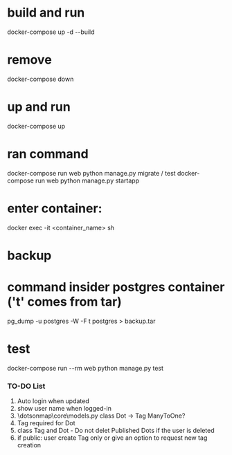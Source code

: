 # build and run
docker-compose up -d --build

# remove
docker-compose down

# up and run
docker-compose up

# ran command
docker-compose run web python manage.py migrate / test
docker-compose run web python manage.py startapp <name>

# enter container:
docker exec -it <container_name> sh

# backup
# command insider postgres container ('t' comes from tar)
pg_dump -u postgres -W -F t postgres > backup.tar

# test
docker-compose run --rm  web python manage.py test

### TO-DO List
1) Auto login when updated
2) show user name when logged-in
3) \dotsonmap\core\models.py class Dot -> Tag ManyToOne?
4) Tag required for Dot
5) class Tag and Dot - Do not delet Published Dots if the user is deleted
6) if public: user create Tag only or give an option to request new tag creation 
